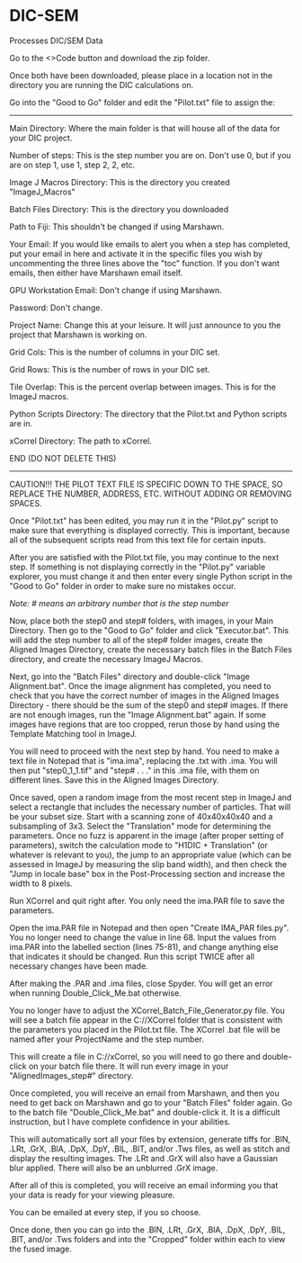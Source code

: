 # DIC-SEM
Processes DIC/SEM Data

Go to the <>Code button and download the zip folder.

Once both have been downloaded, please place in a location not in the directory you are running the DIC calculations on.

Go into the "Good to Go" folder and edit the "Pilot.txt" file to assign the:
_________________________________________________________________________________________________________________________________________________________________
Main Directory: Where the main folder is that will house all of the data for your DIC project.

Number of steps: This is the step number you are on. Don't use 0, but if you are on step 1, use 1, step 2, 2, etc.

Image J Macros Directory: This is the directory you created "ImageJ_Macros"

Batch Files Directory: This is the directory you downloaded

Path to Fiji: This shouldn't be changed if using Marshawn.

Your Email: If you would like emails to alert you when a step has completed, put your email in here and activate it in the specific files you wish by uncommenting the three lines above the "toc" function. If you don't want emails, then either have Marshawn email itself.

GPU Workstation Email: Don't change if using Marshawn.

Password: Don't change.

Project Name: Change this at your leisure. It will just announce to you the project that Marshawn is working on.

Grid Cols: This is the number of columns in your DIC set.

Grid Rows: This is the number of rows in your DIC set.

Tile Overlap: This is the percent overlap between images. This is for the ImageJ macros.

Python Scripts Directory: The directory that the Pilot.txt and Python scripts are in.

xCorrel Directory: The path to xCorrel.

END (DO NOT DELETE THIS)
_________________________________________________________________________________________________________________________________________________________________

CAUTION!!! THE PILOT TEXT FILE IS SPECIFIC DOWN TO THE SPACE, SO REPLACE THE NUMBER, ADDRESS, ETC. WITHOUT ADDING OR REMOVING SPACES.

Once "Pilot.txt" has been edited, you may run it in the "Pilot.py" script to make sure that everything is displayed correctly. This is important, because all of the subsequent scripts read from this text file for certain inputs.

After you are satisfied with the Pilot.txt file, you may continue to the next step. If something is not displaying correctly in the "Pilot.py" variable explorer, you must change it and then enter every single Python script in the "Good to Go" folder in order to make sure no mistakes occur.

_Note: # means an arbitrary number that is the step number_

Now, place both the step0 and step# folders, with images, in your Main Directory. Then go to the "Good to Go" folder and click "Executor.bat". This will add the step number to all of the step# folder images, create the Aligned Images Directory, create the necessary batch files in the Batch Files directory, and create the necessary ImageJ Macros.

Next, go into the "Batch Files" directory and double-click "Image Alignment.bat". Once the image alignment has completed, you need to check that you have the correct number of images in the Aligned Images Directory - there should be the sum of the step0 and step# images. If there are not enough images, run the "Image Alignment.bat" again. If some images have regions that are too cropped, rerun those by hand using the Template Matching tool in ImageJ.

You will need to proceed with the next step by hand. You need to make a text file in Notepad that is "ima.ima", replacing the .txt with .ima. You will then put "step0_1_1.tif" and "step# . . ." in this .ima file, with them on different lines. Save this in the Aligned Images Directory.

Once saved, open a random image from the most recent step in ImageJ and select a rectangle that includes the necessary number of particles. That will be your subset size. Start with a scanning zone of 40x40x40x40 and a subsampling of 3x3. Select the "Translation" mode for determining the parameters. Once no fuzz is apparent in the image (after proper setting of parameters), switch the calculation mode to "H1DIC + Translation" (or whatever is relevant to you), the jump to an appropriate value (which can be assessed in ImageJ by measuring the slip band width), and then check the "Jump in locale base" box in the Post-Processing section and increase the width to 8 pixels.

Run XCorrel and quit right after. You only need the ima.PAR file to save the parameters.

Open the ima.PAR file in Notepad and then open "Create IMA_PAR files.py". You no longer need to change the value in line 68. Input the values from ima.PAR into the labelled section (lines 75-81), and change anything else that indicates it should be changed. Run this script TWICE after all necessary changes have been made.

After making the .PAR and .ima files, close Spyder. You will get an error when running Double_Click_Me.bat otherwise.

You no longer have to adjust the XCorrel_Batch_File_Generator.py file. You will see a batch file appear in the C://XCorrel folder that is consistent with the parameters you placed in the Pilot.txt file. The XCorrel .bat file will be named after your ProjectName and the step number.

This will create a file in C://xCorrel, so you will need to go there and double-click on your batch file there. It will run every image in your "AlignedImages_step#" directory.

Once completed, you will receive an email from Marshawn, and then you need to get back on Marshawn and go to your "Batch Files" folder again. Go to the batch file "Double_Click_Me.bat" and double-click it. It is a difficult instruction, but I have complete confidence in your abilities.

This will automatically sort all your files by extension, generate tiffs for .BlN, .LRt, .GrX, .BlA, .DpX, .DpY, .BlL, .BlT, and/or .Tws files, as well as stitch and display the resulting images. The .LRt and .GrX will also have a Gaussian blur applied. There will also be an unblurred .GrX image.

After all of this is completed, you will receive an email informing you that your data is ready for your viewing pleasure.

You can be emailed at every step, if you so choose.

Once done, then you can go into the .BlN, .LRt, .GrX, .BlA, .DpX, .DpY, .BlL, .BlT, and/or .Tws folders and into the "Cropped" folder within each to view the fused image.
